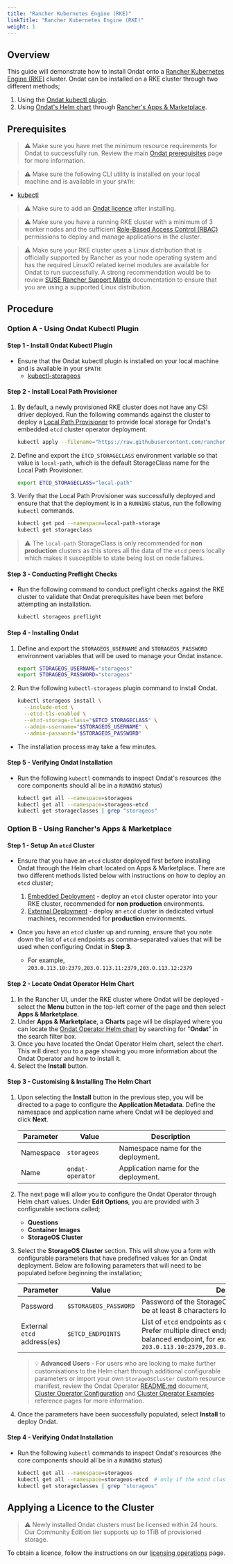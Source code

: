 ```yaml
---
title: "Rancher Kubernetes Engine (RKE)"
linkTitle: "Rancher Kubernetes Engine (RKE)"
weight: 1
--- 
```


## Overview

This guide will demonstrate how to install Ondat onto a [Rancher Kubernetes Engine (RKE)](https://rancher.com/products/rke) cluster. Ondat can be installed on a RKE cluster through two different methods;

1. Using the [Ondat kubectl plugin](/docs/reference/kubectl-plugin/).
1. Using [Ondat's Helm chart](https://github.com/rancher/partner-charts/tree/main/charts/ondat-operator/ondat-operator) through [Rancher's Apps & Marketplace](https://rancher.com/docs/rancher/v2.6/en/helm-charts/).

## Prerequisites

> ⚠️ Make sure you have met the minimum resource requirements for Ondat to successfully run. Review the main [Ondat prerequisites](/docs/prerequisites/) page for more information.

> ⚠️ Make sure the following CLI utility is installed on your local machine and is available in your `$PATH`:

* [kubectl](https://kubernetes.io/docs/tasks/tools/#kubectl)

> ⚠️ Make sure to add an [Ondat licence](/docs/operations/licensing/) after installing.

> ⚠️ Make sure you have a running RKE cluster with a minimum of 3 worker nodes and the sufficient [Role-Based Access Control (RBAC)](https://kubernetes.io/docs/reference/access-authn-authz/rbac/) permissions to deploy and manage applications in the cluster.

> ⚠️ Make sure your RKE cluster uses a Linux distribution that is officially supported by Rancher as your node operating system and has the required LinuxIO related kernel modules are available for Ondat to run successfully. A strong recommendation would be to review [SUSE Rancher Support Matrix](https://www.suse.com/suse-rancher/support-matrix/all-supported-versions/) documentation to ensure that you are using a supported Linux distribution.

## Procedure

### Option A - Using Ondat Kubectl Plugin

#### Step 1 - Install Ondat Kubectl Plugin

* Ensure that the Ondat kubectl plugin is installed on your local machine and is available in your `$PATH`:
  * [kubectl-storageos](/docs/reference/kubectl-plugin/)

#### Step 2 - Install Local Path Provisioner

1. By default, a newly provisioned RKE cluster does not have any CSI driver deployed. Run the following commands against the cluster to deploy a [Local Path Provisioner](https://github.com/rancher/local-path-provisioner) to provide local storage for Ondat's embedded `etcd` cluster operator deployment.

    ```bash
    kubectl apply --filename="https://raw.githubusercontent.com/rancher/local-path-provisioner/v0.0.21/deploy/local-path-storage.yaml"
    ```

1. Define and export the `ETCD_STORAGECLASS` environment variable so that value is `local-path`, which is the default StorageClass name for the Local Path Provisioner.

    ```bash
    export ETCD_STORAGECLASS="local-path"
    ```

1. Verify that the Local Path Provisioner was successfully deployed and ensure that that the deployment is in a  `RUNNING`  status, run the following  `kubectl`  commands.

    ```bash
    kubectl get pod --namespace=local-path-storage
    kubectl get storageclass
    ```

> ⚠️ The `local-path` StorageClass is only recommended for **non production** clusters as this stores all the data of the `etcd` peers locally which makes it susceptible to state being lost on node failures.

#### Step 3 - Conducting Preflight Checks

* Run the following command to conduct preflight checks against the RKE cluster to validate that Ondat prerequisites have been met before attempting an installation.

    ```bash
    kubectl storageos preflight
    ```

#### Step 4 - Installing Ondat

1. Define and export the `STORAGEOS_USERNAME` and `STORAGEOS_PASSWORD` environment variables that will be used to manage your Ondat instance.

    ```bash
    export STORAGEOS_USERNAME="storageos"
    export STORAGEOS_PASSWORD="storageos"
    ```

1. Run the following  `kubectl-storageos` plugin command to install Ondat.

    ```bash
    kubectl storageos install \
      --include-etcd \
      --etcd-tls-enabled \
      --etcd-storage-class="$ETCD_STORAGECLASS" \
      --admin-username="$STORAGEOS_USERNAME" \
      --admin-password="$STORAGEOS_PASSWORD"
    ```

* The installation process may take a few minutes.

#### Step 5 - Verifying Ondat Installation

* Run the following `kubectl` commands to inspect Ondat's resources (the core components should all be in a `RUNNING` status)

    ```bash
    kubectl get all --namespace=storageos
    kubectl get all --namespace=storageos-etcd
    kubectl get storageclasses | grep "storageos"
    ```

### Option B - Using Rancher's Apps & Marketplace

#### Step 1 - Setup An `etcd` Cluster

* Ensure that you have an `etcd` cluster deployed first before installing Ondat through the Helm chart located on Apps & Marketplace. There are two different methods listed below with instructions on how to deploy an `etcd` cluster;

    1. [Embedded Deployment](https://docs.ondat.io/docs/prerequisites/etcd/#testing---installing-etcd-into-your-kubernetes-cluster) - deploy an `etcd` cluster operator into your RKE cluster, recommended for **non production** environments.
    1. [External Deployment](https://docs.ondat.io/docs/prerequisites/etcd/#production---etcd-on-external-virtual-machines) - deploy an `etcd` cluster in dedicated virtual machines, recommended for **production** environments.

* Once you have an `etcd` cluster up and running, ensure that you note down the list of `etcd` endpoints as comma-separated values that will be used when configuring Ondat in **Step 3**.
  * For example, `203.0.113.10:2379,203.0.113.11:2379,203.0.113.12:2379`

#### Step 2 - Locate Ondat Operator Helm Chart

1. In the Rancher UI, under the RKE cluster where Ondat will be deployed - select the **Menu** button in the top-left corner of the page and then select **Apps & Marketplace**.
1. Under **Apps & Marketplace**, a **Charts** page will be displayed where you can locate the [Ondat Operator Helm chart](https://github.com/rancher/partner-charts/tree/main/charts/ondat-operator/ondat-operator) by searching for "**Ondat**" in the search filter box.
1. Once you have located the Ondat Operator Helm chart, select the chart. This will direct you to a page showing you more information about the Ondat Operator and how to install it.
1. Select the **Install** button.

#### Step 3 - Customising & Installing The Helm Chart

1. Upon selecting the **Install** button in the previous step, you will be directed to a page to configure the **Application Metadata**. Define the namespace and application name where Ondat will be deployed and click **Next**.

    | Parameter | Value            | Description                          |
    | --------- | ---------------- | ------------------------------------ |
    | Namespace | `storageos`      | Namespace name for the deployment.   |
    | Name      | `ondat-operator` | Application name for the deployment. |

1. The next page will allow you to configure the Ondat Operator through Helm chart values. Under **Edit Options**, you are provided with 3 configurable sections called;

    * **Questions**
    * **Container Images**
    * **StorageOS Cluster**

1. Select the **StorageOS Cluster** section. This will show you a form with configurable parameters that have predefined values for an Ondat deployment. Below are following parameters that will need to be populated before beginning the installation;

    | Parameter                   | Value                 | Description                                                                                                                                                                                      |
    | --------------------------- | --------------------- | ------------------------------------------------------------------------------------------------------------------------------------------------------------------------------------------------ |
    | Password                    | `$STORAGEOS_PASSWORD` | Password of the StorageOS administrator account. Must be at least 8 characters long, for example > `storageos`                                                                                   |
    | External `etcd` address(es) | `$ETCD_ENDPOINTS`     | List of `etcd` endpoints as comma-separated values. Prefer multiple direct endpoints over a single load-balanced endpoint, for example > `203.0.113.10:2379,203.0.113.11:2379,203.0.113.12:2379` |

    > 💡 **Advanced Users** - For users who are looking to make further customisations to the Helm chart through additional configurable parameters or import your own `StorageOSCluster` custom resource manifest, review the Ondat Operator [README.md](https://github.com/ondat/charts/blob/main/charts/ondat-operator/README.md) document, [Cluster Operator Configuration](/docs/reference/cluster-operator/configuration) and  [Cluster Operator Examples](/docs/reference/cluster-operator/examples) reference pages for more information.

1. Once the parameters have been successfully populated, select **Install** to deploy Ondat.

#### Step 4 - Verifying Ondat Installation

* Run the following `kubectl` commands to inspect Ondat's resources (the core components should all be in a `RUNNING` status)

    ```bash
    kubectl get all --namespace=storageos
    kubectl get all --namespace=storageos-etcd  # only if the etcd cluster was deployed inside the RKE cluster.
    kubectl get storageclasses | grep "storageos"
    ```

## Applying a Licence to the Cluster

> ⚠️ Newly installed Ondat clusters must be licensed within 24 hours. Our Community Edition tier supports up to 1TiB of provisioned storage.

To obtain a licence, follow the instructions on our [licensing operations](/docs/operations/licensing) page.
